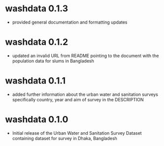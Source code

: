 # washdata 0.1.3
* provided general documentation and formatting updates

# washdata 0.1.2
* updated an invalid URL from README pointing to the document with the
population data for slums in Bangladesh

# washdata 0.1.1
* added further information about the urban water and sanitation surveys 
specifically country, year and aim of survey in the DESCRIPTION

# washdata 0.1.0
* Initial release of the Urban Water and Sanitation Survey Dataset containing
dataset for survey in Dhaka, Bangladesh
